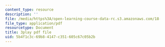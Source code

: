 ```yaml
---
content_type: resource
description: ''
file: /media/https%3A/open-learning-course-data-rc.s3.amazonaws.com/18-06sc-linear-algebra-fall-2011/5b4f1c3c69b84147c351605c67c05b2b_S8DQZjE4V8U.pdf
file_type: application/pdf
resourcetype: Document
title: 3play pdf file
uid: 5b4f1c3c-69b8-4147-c351-605c67c05b2b
---
```

